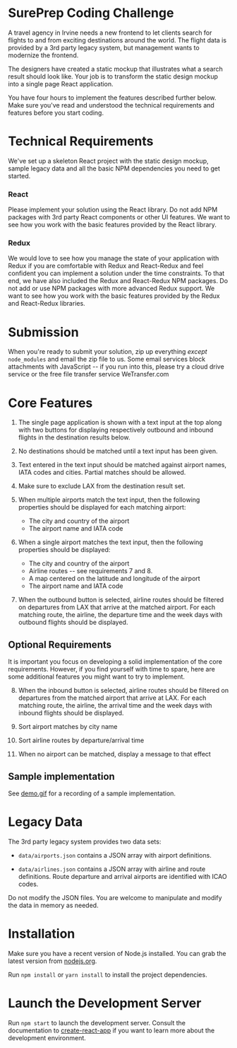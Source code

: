 SurePrep Coding Challenge
===

A travel agency in Irvine needs a new frontend to let clients search for flights
to and from exciting destinations around the world. The flight data is provided
by a 3rd party legacy system, but management wants to modernize the frontend.

The designers have created a static mockup that illustrates what a search result
should look like. Your job is to transform the static design mockup into a
single page React application.

You have four hours to implement the features described further below. Make
sure you've read and understood the technical requirements and features before
you start coding.

Technical Requirements
===

We've set up a skeleton React project with the static design mockup, sample
legacy data and all the basic NPM dependencies you need to get started.

### React

Please implement your solution using the React library. Do not add NPM packages
with 3rd party React components or other UI features. We want to see how you
work with the basic features provided by the React library.

### Redux

We would love to see how you manage the state of your application with Redux if
you are comfortable with Redux and React-Redux and feel confident you can
implement a solution under the time constraints. To that end, we have also
included the Redux and React-Redux NPM packages. Do not add or use NPM packages
with more advanced Redux support. We want to see how you work with the basic
features provided by the Redux and React-Redux libraries.

Submission
===

When you're ready to submit your solution, zip up everything *except*
`node_modules` and email the zip file to us. Some email services block
attachments with JavaScript -- if you run into this, please try a cloud
drive service or the free file transfer service WeTransfer.com

Core Features
===

 1. The single page application is shown with a text input at the top along
    with two buttons for displaying respectively outbound and inbound flights in
    the destination results below.

 2. No destinations should be matched until a text input has been given.

 3. Text entered in the text input should be matched against airport names,
    IATA codes and cities. Partial matches should be allowed.

 4. Make sure to exclude LAX from the destination result set.

 5. When multiple airports match the text input, then the following properties
    should be displayed for each matching airport:

      * The city and country of the airport
      * The airport name and IATA code

 6. When a single airport matches the text input, then the following properties
    should be displayed:

      * The city and country of the airport
      * Airline routes -- see requirements 7 and 8.
      * A map centered on the latitude and longitude of the airport
      * The airport name and IATA code

 7. When the outbound button is selected, airline routes should be filtered on
    departures from LAX that arrive at the matched airport. For each matching
    route, the airline, the departure time and the week days with outbound
    flights should be displayed.

Optional Requirements
---

It is important you focus on developing a solid implementation of the core
requirements. However, if you find yourself with time to spare, here are some
additional features you might want to try to implement.

 8. When the inbound button is selected, airline routes should be filtered on
    departures from the matched airport that arrive at LAX. For each matching
    route, the airline, the arrival time and the week days with inbound flights
    should be displayed.

 9. Sort airport matches by city name

 10. Sort airline routes by departure/arrival time

 11. When no airport can be matched, display a message to that effect

Sample implementation
---

See [demo.gif](demo.gif) for a recording of a sample implementation.

Legacy Data
===

The 3rd party legacy system provides two data sets:

- `data/airports.json` contains a JSON array with airport definitions.

- `data/airlines.json` contains a JSON array with airline and route
  definitions. Route departure and arrival airports are identified with ICAO
  codes.

Do not modify the JSON files. You are welcome to manipulate and modify the data
in memory as needed.

Installation
===

Make sure you have a recent version of Node.js installed. You can grab the latest version from [nodejs.org](https://nodejs.org).

Run `npm install` or `yarn install` to install the project dependencies.

Launch the Development Server
===

Run `npm start` to launch the development server. Consult the documentation to [create-react-app](https://github.com/facebookincubator/create-react-app) if
you want to learn more about the development environment.
